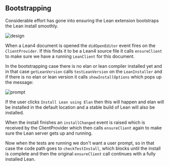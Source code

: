## Bootstrapping

Considerable effort has gone into ensuring the Lean extension bootstraps the Lean install
smoothly.

![design](images/bootstrap.png)

When a Lean4 document is opened the `didOpenEditor` event fires on the
`ClientProvider`.  If this finds it to be a Lean4 source file it calls `ensureClient` to make sure we have a running `LeanClient` for this
document.

In the bootstrapping case there is no elan or lean compiler installed
yet and in that case `getLeanVersion` calls `testLeanVersion` on the
`LeanInstaller` and if there is no elan or lean version it calls
`showInstallOptions` which pops up the message:

![prompt](images/InstallPrompt.png)

If the user clicks `Install Lean using Elan` then this will happen
and elan will be installed in the default location and a stable build
of Lean will also be installed.

When the install finishes an `installChanged` event is raised which is
received by the ClientProvider which then calls `ensureClient` again
to make sure the Lean server gets up and running.

Now when the tests are running we don't want a user prompt, so in that
case the code path goes to `checkTestInstall`, which blocks until the
install is complete and then the original `ensureClient` call continues
with a fully installed Lean.
